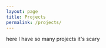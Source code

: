 ```yaml
---
layout: page
title: Projects
permalink: /projects/
---
```


here I have so many projects it's scary
